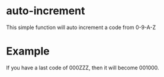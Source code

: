 # auto-increment
This simple function will auto increment a code from 0-9-A-Z

# Example
If you have a last code of 000ZZZ, then it will become 001000.
